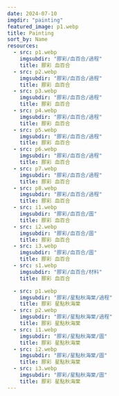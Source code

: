 ```yaml
---
date: 2024-07-10
imgdir: "painting"
featured_image: p1.webp
title: Painting
sort_by: Name
resources:
  - src: p1.webp
    imgsubdir: "膠彩/血百合/過程"
    title: 膠彩 血百合
  - src: p2.webp
    imgsubdir: "膠彩/血百合/過程"
    title: 膠彩 血百合
  - src: p3.webp
    imgsubdir: "膠彩/血百合/過程"
    title: 膠彩 血百合
  - src: p4.webp
    imgsubdir: "膠彩/血百合/過程"
    title: 膠彩 血百合
  - src: p5.webp
    imgsubdir: "膠彩/血百合/過程"
    title: 膠彩 血百合
  - src: p6.webp
    imgsubdir: "膠彩/血百合/過程"
    title: 膠彩 血百合
  - src: p7.webp
    imgsubdir: "膠彩/血百合/過程"
    title: 膠彩 血百合
  - src: p8.webp
    imgsubdir: "膠彩/血百合/過程"
    title: 膠彩 血百合
  - src: i1.webp
    imgsubdir: "膠彩/血百合/圖"
    title: 膠彩 血百合
  - src: i2.webp
    imgsubdir: "膠彩/血百合/圖"
    title: 膠彩 血百合
  - src: i3.webp
    imgsubdir: "膠彩/血百合/圖"
    title: 膠彩 血百合
  - src: s1.webp
    imgsubdir: "膠彩/血百合/材料"
    title: 膠彩 血百合

  - src: p1.webp
    imgsubdir: "膠彩/星點秋海棠/過程"
    title: 膠彩 星點秋海棠
  - src: p2.webp
    imgsubdir: "膠彩/星點秋海棠/過程"
    title: 膠彩 星點秋海棠
  - src: i1.webp
    imgsubdir: "膠彩/星點秋海棠/圖"
    title: 膠彩 星點秋海棠
  - src: i2.webp
    imgsubdir: "膠彩/星點秋海棠/圖"
    title: 膠彩 星點秋海棠
  - src: i3.webp
    imgsubdir: "膠彩/星點秋海棠/圖"
    title: 膠彩 星點秋海棠
---
```

